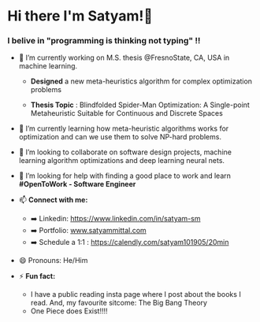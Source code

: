 # Hi there I'm Satyam!👋
### I belive in "programming is thinking not typing" !!

<!--
**05satyam/05satyam** is a ✨ _special_ ✨ repository because its `README.md` (this file) appears on your GitHub profile.
-->

- 🔭 I’m currently working on M.S. thesis @FresnoState, CA, USA in machine learning.
  
  - **Designed** a new meta-heuristics algorithm for complex optimization problems
    
  - **Thesis Topic** : Blindfolded Spider-Man Optimization: A Single-point Metaheuristic  Suitable for Continuous and Discrete Spaces

- 🌱 I’m currently learning how meta-heuristic algorithms works for optimization and can we use them to solve NP-hard problems.
  
- 👯 I’m looking to collaborate on software design projects, machine learning algorithm optimizations and deep learning neural nets.
  
- 🤔 I’m looking for help with finding a good place to work and learn **#OpenToWork - Software Engineer**
- 📫 **Connect with me:**
     - ➡️ Linkedin: https://www.linkedin.com/in/satyam-sm
     - ➡️ Portfolio: www.satyammittal.com
     - ➡️ Schedule a 1:1 : https://calendly.com/satyam101905/20min
       
- 😄 Pronouns: He/Him
- ⚡ **Fun fact:**
     - I have a public reading insta page where I post about the books I read. And, my favourite sitcome: The Big Bang Theory
     - One Piece does Exist!!!!
              
